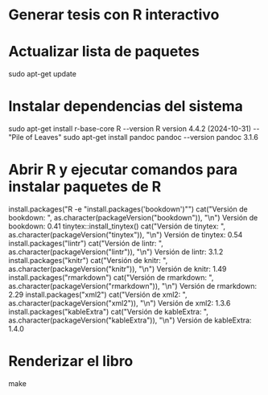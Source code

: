 # Generar tesis con R interactivo

# Actualizar lista de paquetes
sudo apt-get update

# Instalar dependencias del sistema
sudo apt-get install r-base-core
R --version
R version 4.4.2 (2024-10-31) -- "Pile of Leaves"
sudo apt-get install pandoc 
pandoc --version
pandoc 3.1.6

# Abrir R y ejecutar comandos para instalar paquetes de R
install.packages("R -e "install.packages('bookdown')"")
cat("Versión de bookdown: ", as.character(packageVersion("bookdown")), "\n")
Versión de bookdown:  0.41 
tinytex::install_tinytex()
cat("Versión de tinytex: ", as.character(packageVersion("tinytex")), "\n")
Versión de tinytex:  0.54 
install.packages("lintr")
cat("Versión de lintr: ", as.character(packageVersion("lintr")), "\n")
Versión de lintr:  3.1.2
install.packages("knitr")
cat("Versión de knitr: ", as.character(packageVersion("knitr")), "\n")
Versión de knitr:  1.49  
install.packages("rmarkdown")
cat("Versión de rmarkdown: ", as.character(packageVersion("rmarkdown")), "\n")
Versión de rmarkdown:  2.29
install.packages("xml2")
cat("Versión de xml2: ", as.character(packageVersion("xml2")), "\n")
Versión de xml2:  1.3.6 
install.packages("kableExtra")
cat("Versión de kableExtra: ", as.character(packageVersion("kableExtra")), "\n")
Versión de kableExtra:  1.4.0 

# Renderizar el libro
make


